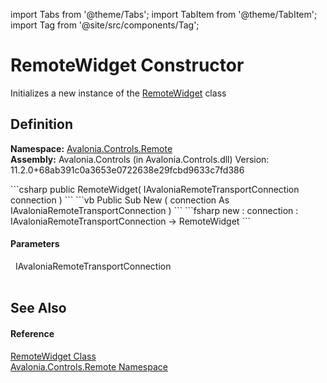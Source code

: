 import Tabs from '@theme/Tabs'; 
import TabItem from '@theme/TabItem'; 
import Tag from '@site/src/components/Tag'; 

# RemoteWidget Constructor


Initializes a new instance of the <a href="T_Avalonia_Controls_Remote_RemoteWidget">RemoteWidget</a> class



## Definition
**Namespace:** <a href="N_Avalonia_Controls_Remote">Avalonia.Controls.Remote</a>  
**Assembly:** Avalonia.Controls (in Avalonia.Controls.dll) Version: 11.2.0+68ab391c0a3653e0722638e29fcbd9633c7fd386

<Tabs groupId="api-code-preview">
<TabItem value="csharp" label="C#">
```csharp
public RemoteWidget(
	IAvaloniaRemoteTransportConnection connection
)
```
</TabItem>
<TabItem value="vb" label="VB">
```vb
Public Sub New ( 
	connection As IAvaloniaRemoteTransportConnection
)
```
</TabItem>
<TabItem value="fsharp" label="F#">
```fsharp
new : 
        connection : IAvaloniaRemoteTransportConnection -> RemoteWidget
```
</TabItem>
</Tabs>



#### Parameters
<dl><dt>  IAvaloniaRemoteTransportConnection</dt><dd> </dd></dl>

## See Also


#### Reference
<a href="T_Avalonia_Controls_Remote_RemoteWidget">RemoteWidget Class</a>  
<a href="N_Avalonia_Controls_Remote">Avalonia.Controls.Remote Namespace</a>  
